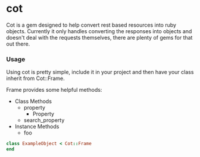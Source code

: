 cot
===

Cot is a gem designed to help convert rest based resources into ruby objects.  Currently it only handles converting the responses into objects and doesn't deal with the requests themselves, there are plenty of gems for that out there.

### Usage

Using cot is pretty simple, include it in your project and then have your class inherit from Cot::Frame.

Frame provides some helpful methods:
- Class Methods
    - property
        - Property 
    - search\_property
- Instance Methods
    - foo

```ruby
class ExampleObject < Cot::Frame
end
```
